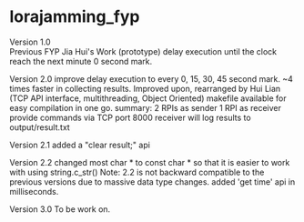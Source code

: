 # lorajamming_fyp

Version 1.0		
Previous FYP Jia Hui's Work (prototype)
delay execution until the clock reach the next minute 0 second mark.

Version 2.0
improve delay execution to every 0, 15, 30, 45 second mark.	~4 times faster in collecting results.
Improved upon, rearranged by Hui Lian  (TCP API interface, multithreading, Object Oriented)
makefile available for easy compilation in one go.
summary:
2 RPIs as sender
1 RPI as receiver
provide commands via TCP port 8000
receiver will log results to output/result.txt

Version 2.1
added a "clear result;" api

Version 2.2
changed most char * to const char * so that it is easier to work with using string.c_str()
Note: 2.2 is not backward compatible to the previous versions due to massive data type changes.
added 'get time' api in milliseconds.

Version 3.0
To be work on.

